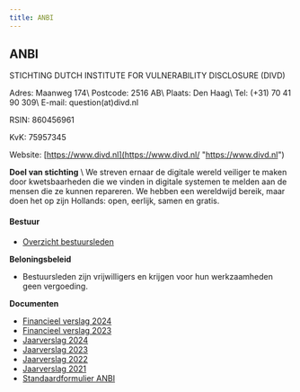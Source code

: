 ```yaml
---
title: ANBI
---
```

## ANBI

STICHTING DUTCH INSTITUTE FOR VULNERABILITY DISCLOSURE (DIVD)

Adres: Maanweg 174\\
Postcode: 2516 AB\\
Plaats: Den Haag\\
Tel: (+31) 70 41 90 309\\
E-mail: question(at)divd.nl

RSIN: 860456961

KvK: 75957345

Website: [https://www.divd.nl](https://www.divd.nl/ "https://www.divd.nl")

**Doel van stichting** \\
We streven ernaar de digitale wereld veiliger te maken door kwetsbaarheden die we vinden in digitale systemen te melden aan de mensen die ze kunnen repareren. We hebben een wereldwijd bereik, maar doen het op zijn Hollands: open, eerlijk, samen en gratis.

#### **Bestuur**

- [Overzicht bestuursleden](https://www.divd.nl/who-we-are/team/)

**Beloningsbeleid**

- Bestuursleden zijn vrijwilligers en krijgen voor hun werkzaamheden geen vergoeding.

**Documenten**

- [Financieel verslag 2024](https://www.divd.nl/documents/DIVD%20financieel%20verslag%202024_def_was%20getekend.pdf)
- [Financieel verslag 2023](/documents/DIVD.financieel.verslag.2023.pdf)
- [Jaarverslag 2024](https://www.divd.nl/documents/DIVD_Annual_Report_2024.pdf)
- [Jaarverslag 2023](/documents/DIVD.Annual.Report.2023.pdf)
- [Jaarverslag 2022](/documents/DIVD%20jaarverslag%202022.pdf)
- [Jaarverslag 2021](/documents/DIVD%20jaarverslag%202021.pdf)
- [Standaardformulier ANBI](https://www.divd.nl/documents/Publicatieplicht%20ANBI%202024%20(1).pdf)
